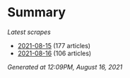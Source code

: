 # Summary
*Latest scrapes*
* [2021-08-15](https://github.com/nuuuwan/news_lk/blob/data/news_lk.2021-08-15.json) (177 articles)
* [2021-08-16](https://github.com/nuuuwan/news_lk/blob/data/news_lk.2021-08-16.json) (106 articles)

*Generated at 12:09PM, August 16, 2021*